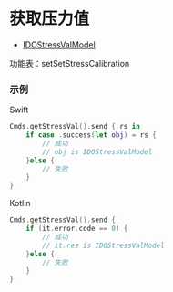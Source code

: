 # 获取压力值
* [IDOStressValModel](../model/IDOStressValModel.md)

功能表：setSetStressCalibration

### 示例

Swift
```swift
Cmds.getStressVal().send { rs in
    if case .success(let obj) = rs {
        // 成功
        // obj is IDOStressValModel
    }else {
        // 失败
    }
}
```

Kotlin
```kotlin
Cmds.getStressVal().send {
    if (it.error.code == 0) {
        // 成功
        // it.res is IDOStressValModel
    }else {
        // 失败
    }
}
```
